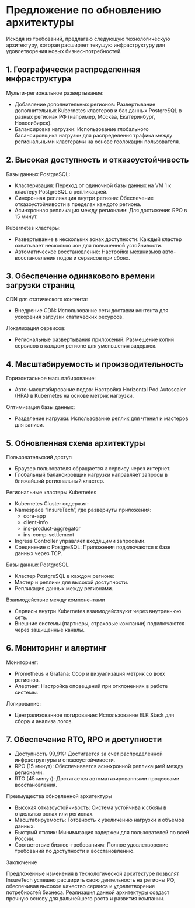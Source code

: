 # Предложение по обновлению архитектуры

Исходя из требований, предлагаю следующую технологическую архитектуру, которая расширяет текущую инфраструктуру для удовлетворения новых бизнес-потребностей.

## 1. Географически распределенная инфраструктура

Мульти-региональное развертывание:

- Добавление дополнительных регионов: Развертывание дополнительных Kubernetes кластеров и баз данных PostgreSQL в разных регионах РФ (например, Москва, Екатеринбург, Новосибирск).
- Балансировка нагрузки: Использование глобального балансировщика нагрузки для распределения трафика между региональными кластерами на основе геолокации пользователя.

## 2. Высокая доступность и отказоустойчивость

Базы данных PostgreSQL:

- Кластеризация: Переход от одиночной базы данных на VM 1 к кластеру PostgreSQL с репликацией.
- Синхронная репликация внутри региона: Обеспечение отказоустойчивости в пределах каждого региона.
- Асинхронная репликация между регионами: Для достижения RPO в 15 минут.

Kubernetes кластеры:

- Развертывание в нескольких зонах доступности: Каждый кластер охватывает несколько зон для повышенной устойчивости.
- Автоматическое восстановление: Настройка механизмов авто-восстановления подов и сервисов при сбоях.

## 3. Обеспечение одинакового времени загрузки страниц

CDN для статического контента:

- Внедрение CDN: Использование сети доставки контента для ускорения загрузки статических ресурсов.

Локализация сервисов:

- Региональные развертывания приложений: Размещение копий сервисов в каждом регионе для уменьшения задержек.

## 4. Масштабируемость и производительность

Горизонтальное масштабирование:

- Авто-масштабирование подов: Настройка Horizontal Pod Autoscaler (HPA) в Kubernetes на основе метрик нагрузки.

Оптимизация базы данных:

- Разделение нагрузки: Использование реплик для чтения и мастеров для записи.

## 5. Обновленная схема архитектуры

Пользовательский доступ

- Браузер пользователя обращается к сервису через интернет.
- Глобальный балансировщик нагрузки направляет запросы в ближайший региональный кластер.

Региональные кластеры Kubernetes

- Kubernetes Сluster содержит:
- Namespace “InsureTech”, где развернуты приложения:
  - core-app
  - client-info
  - ins-product-aggregator
  - ins-comp-settlement
- Ingress Controller управляет входящими запросами.
- Соединение с PostgreSQL: Приложения подключаются к базе данных через TCP.

Базы данных PostgreSQL

- Кластер PostgreSQL в каждом регионе:
- Мастер и реплики для высокой доступности.
- Репликация данных между регионами.

Взаимодействие между компонентами

- Сервисы внутри Kubernetes взаимодействуют через внутреннюю сеть.
- Внешние системы (партнеры, страховые компании) подключаются через защищенные каналы.

## 6. Мониторинг и алертинг

Мониторинг:

- Prometheus и Grafana: Сбор и визуализация метрик со всех регионов.
- Алертинг: Настройка оповещений при отклонениях в работе системы.

Логирование:

- Централизованное логирование: Использование ELK Stack для сбора и анализа логов.

## 7. Обеспечение RTO, RPO и доступности

- Доступность 99,9%: Достигается за счет распределенной инфраструктуры и отказоустойчивости.
- RPO (15 минут): Обеспечивается асинхронной репликацией между регионами.
- RTO (45 минут): Достигается автоматизированными процессами восстановления.

Преимущества обновленной архитектуры

- Высокая отказоустойчивость: Система устойчива к сбоям в отдельных зонах или регионах.
- Масштабируемость: Готовность к увеличению нагрузки и объемов данных.
- Быстрый отклик: Минимизация задержек для пользователей по всей России.
- Соответствие бизнес-требованиям: Полное удовлетворение требований по доступности и восстановлению.

Заключение

Предложенные изменения в технологической архитектуре позволят InsureTech успешно расширить свою деятельность на регионы РФ, обеспечивая высокое качество сервиса и удовлетворение потребностей бизнеса. Реализация данной архитектуры создаст прочную основу для дальнейшего роста и развития компании.
